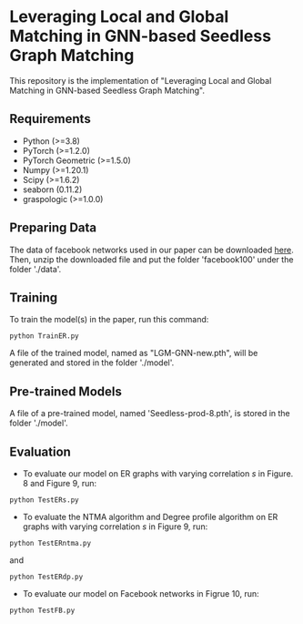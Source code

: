 # Leveraging Local and Global Matching in GNN-based Seedless Graph Matching

This repository is the implementation of "Leveraging Local and Global Matching in GNN-based Seedless Graph Matching".

## Requirements

* Python (>=3.8)
* PyTorch (>=1.2.0)
* PyTorch Geometric (>=1.5.0)
* Numpy (>=1.20.1)
* Scipy (>=1.6.2)
* seaborn (0.11.2)
* graspologic (>=1.0.0)


## Preparing Data

The data of facebook networks used in our paper can be downloaded [here](https://archive.org/download/oxford-2005-facebook-matrix/facebook100.zip). 
Then, unzip the downloaded file and put the folder 'facebook100' under the folder './data'.

## Training

To train the model(s) in the paper, run this command:

```
python TrainER.py
```
A file of the trained model, named as "LGM-GNN-new.pth", will be generated and stored in the folder './model'.

## Pre-trained Models

A file of a pre-trained model, named 'Seedless-prod-8.pth', is stored in the folder './model'.

## Evaluation

* To evaluate our model on ER graphs with varying correlation $s$ in Figure. 8 and Figure 9, run:
```
python TestERs.py
```

* To evaluate the NTMA algorithm and Degree profile algorithm on ER graphs with varying correlation $s$ in Figure 9, run:
```
python TestERntma.py
```
and
```
python TestERdp.py
```

* To evaluate our model on Facebook networks in Figrue 10, run:
```
python TestFB.py
```



